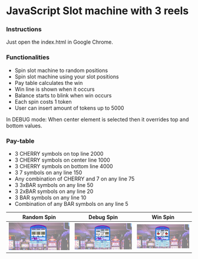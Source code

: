 # JavaScript Slot machine with 3 reels

### Instructions
Just open the index.html in Google Chrome.

### Functionalities
* Spin slot machine to random positions
* Spin slot machine using your slot positions
* Pay table calculates the win
* Win line is shown when it occurs
* Balance starts to blink when win occurs
* Each spin costs 1 token
* User can insert amount of tokens up to 5000

In DEBUG mode:
When center element is selected then it overrides top and bottom values.

### Pay-table
* 3 CHERRY symbols on top line 2000
* 3 CHERRY symbols on center line 1000
* 3 CHERRY symbols on bottom line 4000
* 3 7 symbols on any line 150
* Any combination of CHERRY and 7 on any line 75
* 3 3xBAR symbols on any line 50
* 3 2xBAR symbols on any line 20
* 3 BAR symbols on any line 10
* Combination of any BAR symbols on any line 5


| Random Spin     | Debug Spin    | Win Spin   | 
|------------|-------------|-------------|
| ![Screenshot](screenshots/random_spin.PNG) | ![Screenshot](screenshots/debug_spin.PNG)| ![Screenshot](screenshots/win_spin.png)|

